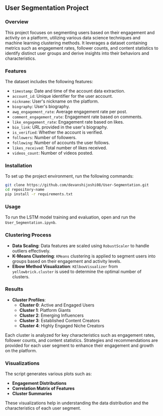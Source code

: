 ## User Segmentation Project

### Overview
This project focuses on segmenting users based on their engagement and activity on a platform, utilizing various data science techniques and machine learning clustering methods. It leverages a dataset containing metrics such as engagement rates, follower counts, and content statistics to identify distinct user groups and derive insights into their behaviors and characteristics.

### Features
The dataset includes the following features:
- `timestamp`: Date and time of the account data extraction.
- `account_id`: Unique identifier for the user account.
- `nickname`: User's nickname on the platform.
- `biography`: User's biography.
- `awg_engagement_rate`: Average engagement rate per post.
- `comment_engagement_rate`: Engagement rate based on comments.
- `like_engagement_rate`: Engagement rate based on likes.
- `bio_link`: URL provided in the user's biography.
- `is_verified`: Whether the account is verified.
- `followers`: Number of followers.
- `following`: Number of accounts the user follows.
- `likes_received`: Total number of likes received.
- `videos_count`: Number of videos posted.

### Installation

To set up the project environment, run the following commands:
```bash
git clone https://github.com/devanshijoshi08/User-Segmentation.git
cd repository-name
pip install -r requirements.txt
```
### Usage
To run the LSTM model training and evaluation, open and run the `User_Segmentation.ipynb`.

### Clustering Process
- **Data Scaling**: Data features are scaled using `RobustScaler` to handle outliers effectively.
- **K-Means Clustering**: `KMeans` clustering is applied to segment users into groups based on their engagement and activity levels.
- **Elbow Method Visualization**: `KElbowVisualizer` from `yellowbrick.cluster` is used to determine the optimal number of clusters.

### Results
- **Cluster Profiles**:
  - **Cluster 0**: Active and Engaged Users
  - **Cluster 1**: Platform Giants
  - **Cluster 2**: Emerging Influencers
  - **Cluster 3**: Established Content Creators
  - **Cluster 4**: Highly Engaged Niche Creators

Each cluster is analyzed for key characteristics such as engagement rates, follower counts, and content statistics. Strategies and recommendations are provided for each user segment to enhance their engagement and growth on the platform.

### Visualizations
The script generates various plots such as:
- **Engagement Distributions**
- **Correlation Matrix of Features**
- **Cluster Summaries**

These visualizations help in understanding the data distribution and the characteristics of each user segment.